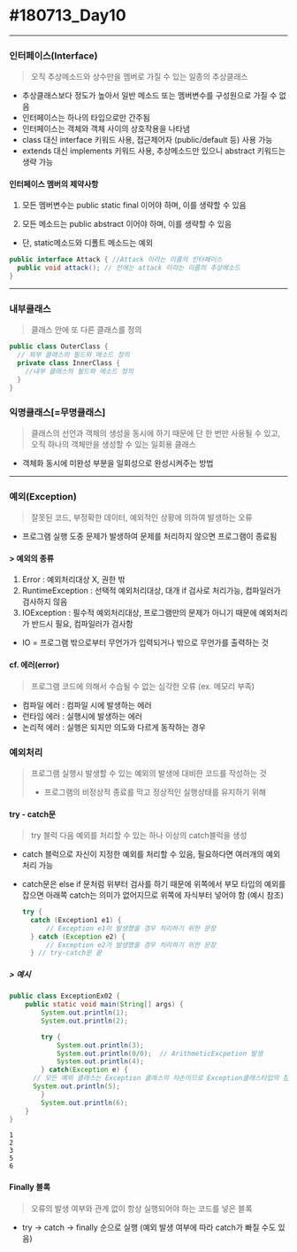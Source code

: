# #180713_Day10
***

### 인터페이스(Interface)
> 오직 추상메소드와 상수만을 멤버로 가질 수 있는 일종의 추상클래스

- 추상클래스보다 정도가 높아서 일반 메소드 또는 멤버변수를 구성원으로 가질 수 없음
- 인터페이스는 하나의 타입으로만 간주됨
- 인터페이스는 객체와 객체 사이의 상호작용을 나타냄
- class 대신 interface 키워드 사용, 접근제어자 (public/default 등) 사용 가능
- extends 대신 implements 키워드 사용, 추상메소드만 있으니 abstract 키워드는 생략 가능

#### 인터페이스 멤버의 제약사항
1. 모든 멤버변수는 public static final 이어야 하며, 이를 생략할 수 있음

1. 모든 메소드는 public abstract 이어야 하며, 이를 생략할 수 있음
 - 단, static메소드와 디폴트 메소드는 예외  

  ~~~JAVA
  public interface Attack { //Attack 이라는 이름의 인터페이스
  	public void attack(); // 안에는 attack 이라는 이름의 추상메소드
  }

  ~~~

***
### 내부클래스
> 클래스 안에 또 다른 클래스를 정의

~~~JAVA
public class OuterClass {
  // 외부 클래스의 필드와 메소드 정의
  private class InnerClass {
    //내부 클래스의 필드와 메소드 정의
  }
}
~~~

### 익명클래스[=무명클래스]
> 클래스의 선언과 객체의 생성을 동시에 하기 때문에 단 한 번만 사용될 수 있고, 오직 하나의 객체만을 생성할 수 있는 일회용 클래스

- 객체화 동시에 미완성 부분을 일회성으로 완성시켜주는 방법

***
### 예외(Exception)
> 잘못된 코드, 부정확한 데이터, 예외적인 상황에 의하여 발생하는 오류

- 프로그램 실행 도중 문제가 발생하여 문제를 처리하지 않으면 프로그램이 종료됨

#### > 예외의 종류
1. Error : 예외처리대상 X, 권한 밖
2. RuntimeException : 선택적 예외처리대상, 대개 if 검사로 처리가능, 컴파일러가 검사하지 않음
3. IOException : 필수적 예외처리대상, 프로그램만의 문제가 아니기 때문에 예외처리가 반드시 필요, 컴파일러가 검사함
 - IO = 프로그램 밖으로부터 무언가가 입력되거나 밖으로 무언가를 출력하는 것

#### cf. 에러(error)
> 프로그램 코드에 의해서 수습될 수 없는 심각한 오류 (ex. 메모리 부족)

- 컴파일 에러 : 컴파일 시에 발생하는 에러
- 런타임 에러 : 실행시에 발생하는 에러
- 논리적 에러 : 실행은 되지만 의도와 다르게 동작하는 경우


### 예외처리
> 프로그램 실행시 발생할 수 있는 예외의 발생에 대비한 코드를 작성하는 것
> - 프로그램의 비정상적 종료를 막고 정상적인 실행상태를 유지하기 위해

#### try - catch문
> try 블럭 다음 예외를 처리할 수 있는 하나 이상의 catch블럭을 생성
- catch 블럭으로 자신이 지정한 예외를 처리할 수 있음, 필요하다면 여러개의 예외 처리 가능
- catch문은 else if 문처럼 위부터 검사를 하기 때문에 위쪽에서 부모 타입의 예외를 잡으면 아래쪽 catch는 의미가 없어지므로 위쪽에 자식부터 넣어야 함 (예시 참조)

  ~~~java
  try {
    catch (Exception1 e1) {
        // Exception e1이 발생했을 경우 처리하기 위한 문장
    } catch (Exception e2) {
        // Exception e2가 발생했을 경우 처리하기 위한 문장
    } // try-catch문 끝
  ~~~

##### > 예시
~~~java
public class ExceptionEx02 {
	public static void main(String[] args) {
		System.out.println(1);
		System.out.println(2);

		try {
			System.out.println(3);
			System.out.println(0/0);  // ArithmeticExcpetion 발생
			System.out.println(4);
		} catch(Exception e) {   
      // 모든 예외 클래스는 Exception 클래스의 자손이므로 Exception클래스타입의 참조변수 선언시 모든 종류의 예외 처리 가능
      System.out.println(5);
		}
		System.out.println(6);
	}
}
~~~

~~~
1
2
3
5
6
~~~

#### Finally 블록
> 오류의 발생 여부와 관계 없이 항상 실행되어야 하는 코드를 넣은 블록

- try -> catch -> finally 순으로 실행 (예외 발생 여부에 따라 catch가 빠질 수도 있음)
